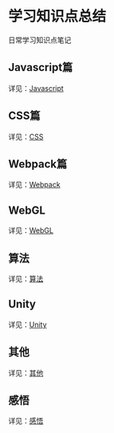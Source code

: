 # 学习知识点总结

日常学习知识点笔记

## Javascript篇

详见：[Javascript](./src/js/js.md)

## CSS篇

详见：[CSS](./src/css/css.md)

## Webpack篇

详见：[Webpack](./src/webpack/index.md)

## WebGL

详见：[WebGL](./src/webgl/index.md)
## 算法

详见：[算法](./src/algorithm/index.md)

## Unity

详见：[Unity](./src/unity/index.md)

## 其他

详见：[其他](./src/other/index.md)

## 感悟

详见：[感悟](./src/comprehension/index.md)
